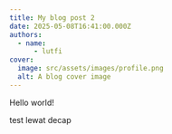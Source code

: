 ```yaml
---
title: My blog post 2
date: 2025-05-08T16:41:00.000Z
authors:
  - name:
      - lutfi
cover:
  image: src/assets/images/profile.png
  alt: A blog cover image
---
```

Hello world!



test lewat decap
